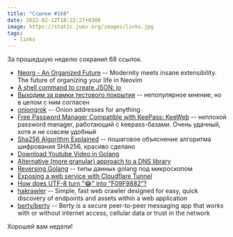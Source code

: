```yaml
---
title: "Ссылки #168"
date: 2022-02-12T10:22:27+0300
image: https://static.juev.org/images/links.jpg
tags: 
  - links
---
```

За прошедшую неделю сохранил 68 ссылок.

* [Neorg - An Organized Future](https://github.com/nvim-neorg/neorg) -- Modernity meets insane extensibility. The future of organizing your life in Neovim
* [A shell command to create JSON: jo](https://jpmens.net/2016/03/05/a-shell-command-to-create-json-jo/)
* [Выходим за рамки тестового покрытия](https://habr.com/ru/company/otus/blog/649617/) -- непопулярное мнение, но в целом с ним согласен
* [oniongrok](https://github.com/cmars/oniongrok) -- Onion addresses for anything
* [Free Password Manager Compatible with KeePass: KeeWeb](https://keeweb.info/) -- неплохой password manager, работающий с keepass-базами. Очень удачный, хотя и не совсем удобный
* [Sha256 Algorithm Explained](https://sha256algorithm.com/) -- пошаговое объяснение алгоритма шифрования SHA256, красиво сделано
* [Download Youtube Video in Golang](https://github.com/kkdai/youtube)
* [Alternative (more granular) approach to a DNS library](https://github.com/miekg/dns)
* [Reversing Golang](https://suvaditya.one/blog/2021/reversing-go/) -- типы данных golang под микроскопом
* [Exposing a web service with Cloudflare Tunnel](https://erisa.dev/exposing-a-web-service-with-cloudflare-tunnel/)
* [How does UTF-8 turn “😂” into “F09F9882”?](https://sethmlarson.dev/blog/utf-8)
* [hakrawler](https://github.com/hakluke/hakrawler) -- Simple, fast web crawler designed for easy, quick discovery of endpoints and assets within a web application
* [berty/berty](https://github.com/berty/berty) -- Berty is a secure peer-to-peer messaging app that works with or without internet access, cellular data or trust in the network

Хорошей вам недели!

